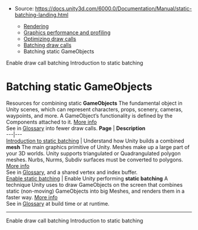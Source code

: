 * Source: https://docs.unity3d.com/6000.0/Documentation/Manual/static-batching-landing.html

  * [Rendering](https://docs.unity3d.com/6000.0/Documentation/Manual/rendering-and-post-processing.html)
  * [Graphics performance and profiling](https://docs.unity3d.com/6000.0/Documentation/Manual/graphics-performance-profiling.html)
  * [Optimizing draw calls](https://docs.unity3d.com/6000.0/Documentation/Manual/reduce-draw-calls-landing.html)
  * [Batching draw calls](https://docs.unity3d.com/6000.0/Documentation/Manual/DrawCallBatching-landing.html)
  * Batching static GameObjects


[](https://docs.unity3d.com/6000.0/Documentation/Manual/DrawCallBatching-Enable.html)
Enable draw call batching
[](https://docs.unity3d.com/6000.0/Documentation/Manual/static-batching.html)
Introduction to static batching
# Batching static GameObjects
Resources for combining static **GameObjects** The fundamental object in Unity scenes, which can represent characters, props, scenery, cameras, waypoints, and more. A GameObject’s functionality is defined by the Components attached to it. [More info](https://docs.unity3d.com/6000.0/Documentation/Manual/class-GameObject.html)  
See in [Glossary](https://docs.unity3d.com/6000.0/Documentation/Manual/Glossary.html#GameObject) into fewer draw calls.
**Page** | **Description**  
---|---  
[Introduction to static batching](https://docs.unity3d.com/6000.0/Documentation/Manual/static-batching.html) | Understand how Unity builds a combined **mesh** The main graphics primitive of Unity. Meshes make up a large part of your 3D worlds. Unity supports triangulated or Quadrangulated polygon meshes. Nurbs, Nurms, Subdiv surfaces must be converted to polygons. [More info](https://docs.unity3d.com/6000.0/Documentation/Manual/mesh.html)  
See in [Glossary](https://docs.unity3d.com/6000.0/Documentation/Manual/Glossary.html#Mesh), and a shared vertex and index buffer.  
[Enable static batching](https://docs.unity3d.com/6000.0/Documentation/Manual/static-batching-enable.html) | Enable Unity performing **static batching** A technique Unity uses to draw GameObjects on the screen that combines static (non-moving) GameObjects into big Meshes, and renders them in a faster way. [More info](https://docs.unity3d.com/6000.0/Documentation/Manual/DrawCallBatching.html)  
See in [Glossary](https://docs.unity3d.com/6000.0/Documentation/Manual/Glossary.html#StaticBatching) at build time or at runtime.  
* * *
[](https://docs.unity3d.com/6000.0/Documentation/Manual/DrawCallBatching-Enable.html)
Enable draw call batching
[](https://docs.unity3d.com/6000.0/Documentation/Manual/static-batching.html)
Introduction to static batching
